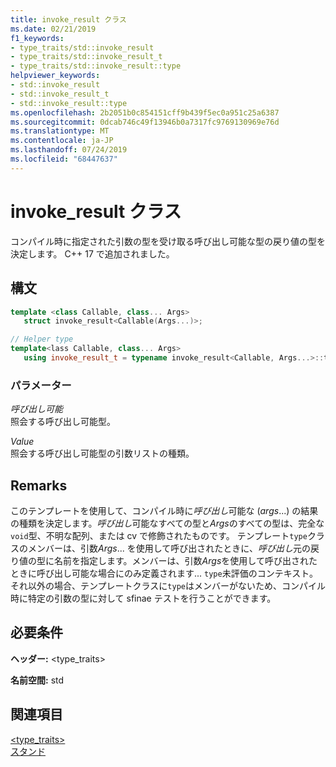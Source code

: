 ```yaml
---
title: invoke_result クラス
ms.date: 02/21/2019
f1_keywords:
- type_traits/std::invoke_result
- type_traits/std::invoke_result_t
- type_traits/std::invoke_result::type
helpviewer_keywords:
- std::invoke_result
- std::invoke_result_t
- std::invoke_result::type
ms.openlocfilehash: 2b2051b0c854151cff9b439f5ec0a951c25a6387
ms.sourcegitcommit: 0dcab746c49f13946b0a7317fc9769130969e76d
ms.translationtype: MT
ms.contentlocale: ja-JP
ms.lasthandoff: 07/24/2019
ms.locfileid: "68447637"
---
```

# <a name="invokeresult-class"></a>invoke_result クラス

コンパイル時に指定された引数の型を受け取る呼び出し可能な型の戻り値の型を決定します。 C++ 17 で追加されました。

## <a name="syntax"></a>構文

```cpp
template <class Callable, class... Args>
   struct invoke_result<Callable(Args...)>;

// Helper type
template<lass Callable, class... Args>
   using invoke_result_t = typename invoke_result<Callable, Args...>::type;
```

### <a name="parameters"></a>パラメーター

*呼び出し可能*\
照会する呼び出し可能型。

*Value*\
照会する呼び出し可能型の引数リストの種類。

## <a name="remarks"></a>Remarks

このテンプレートを使用して、コンパイル時に*呼び出し*可能な (*args*...) の結果の種類を決定します。*呼び出し*可能なすべての型と*Args*のすべての型は、完全な`void`型、不明な配列、または cv で修飾されたものです。 テンプレート`type`クラスのメンバーは、引数*Args*... を使用して呼び出されたときに、*呼び出し*元の戻り値の型に名前を指定します。メンバーは、引数*Args*を使用して呼び出されたときに呼び出し可能な場合にのみ定義されます...  `type`未評価のコンテキスト。 それ以外の場合、テンプレートクラスに`type`はメンバーがないため、コンパイル時に特定の引数の型に対して sfinae テストを行うことができます。

## <a name="requirements"></a>必要条件

**ヘッダー:** \<type_traits>

**名前空間:** std

## <a name="see-also"></a>関連項目

[<type_traits>](../standard-library/type-traits.md)\
[スタンド](functional-functions.md#invoke)
